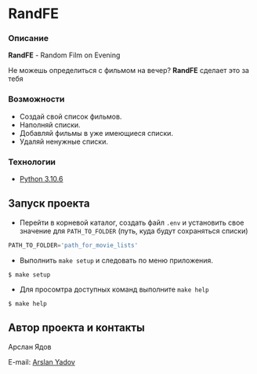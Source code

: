 # RandFE
### Описание
**RandFE** - Random Film on Evening

Не можешь определиться с фильмом на вечер? **RandFE** сделает это за тебя
### Возможности
* Создай свой список фильмов.
* Наполняй списки.
* Добавляй фильмы в уже имеющиеся списки.
* Удаляй ненужные списки.
### Технологии
* [Python 3.10.6](https://docs.python.org/3.10/)
## Запуск проекта
- Перейти в корневой каталог, создать файл `.env` и установить свое значение для `PATH_TO_FOLDER` (путь, куда будут сохраняться списки)
``` python
PATH_TO_FOLDER='path_for_movie_lists'
```
- Выполнить `make setup` и следовать по меню приложения.
``` make
$ make setup
```
- Для просомтра доступных команд выполните `make help`
```make
$ make help
```
## Автор проекта и контакты
Арслан Ядов

E-mail:
[Arslan Yadov](mailto:arslanyadov@yandex.ru?subject=RandFE)
